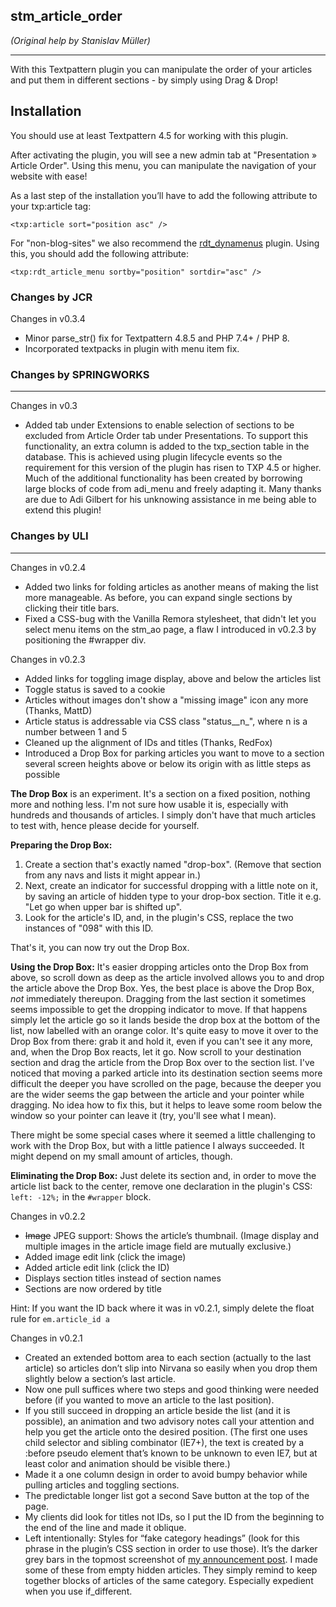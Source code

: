 ## stm_article_order

_(Original help by Stanislav Müller)_

* * *

With this Textpattern plugin you can manipulate the order of your articles and put them in different sections - by simply using Drag & Drop!

## Installation

You should use at least Textpattern 4.5 for working with this plugin.

After activating the plugin, you will see a new admin tab at "Presentation » Article Order". Using this menu, you can manipulate the navigation of your website with ease!

As a last step of the installation you’ll have to add the following attribute to your txp:article tag:

```
<txp:article sort="position asc" />
```

For "non-blog-sites" we also recommend the [rdt_dynamenus](http://textpattern.org/plugins/206/rdt_dynamenus) plugin. Using this, you should add the following attribute:

```
<txp:rdt_article_menu sortby="position" sortdir="asc" />
```

### Changes by JCR

Changes in v0.3.4

*   Minor parse_str() fix for Textpattern 4.8.5 and PHP 7.4+ / PHP 8.
*   Incorporated textpacks in plugin with menu item fix.

### Changes by SPRINGWORKS

* * *

Changes in v0.3

* Added tab under Extensions to enable selection of sections to be excluded from Article Order tab under Presentations. To support this functionality, an extra column is added to the txp_section table in the database. This is achieved using plugin lifecycle events so the requirement for this version of the plugin has risen to TXP 4.5 or higher.<br>Much of the additional functionality has been created by borrowing large blocks of code from adi_menu and freely adapting it. Many thanks are due to Adi Gilbert for his unknowing assistance in me being able to extend this plugin!


### Changes by ULI

* * *

Changes in v0.2.4

*   Added two links for folding articles as another means of making the list more manageable. As before, you can expand single sections by clicking their title bars.
*   Fixed a CSS-bug with the Vanilla Remora stylesheet, that didn't let you select menu items on the stm_ao page, a flaw I introduced in v0.2.3 by positioning the #wrapper div.

Changes in v0.2.3

*   Added links for toggling image display, above and below the articles list
*   Toggle status is saved to a cookie
*   Articles without images don't show a "missing image" icon any more (Thanks, MattD)
*   Article status is addressable via CSS class "status__n_", where n is a number between 1 and 5
*   Cleaned up the alignment of IDs and titles (Thanks, RedFox)
*   Introduced a Drop Box for parking articles you want to move to a section several screen heights above or below its origin with as little steps as possible

**The Drop Box** is an experiment. It's a section on a fixed position, nothing more and nothing less. I'm not sure how usable it is, especially with hundreds and thousands of articles. I simply don't have that much articles to test with, hence please decide for yourself.

**Preparing the Drop Box:**

1.  Create a section that's exactly named "drop-box". (Remove that section from any navs and lists it might appear in.)
2.  Next, create an indicator for successful dropping with a little note on it, by saving an article of hidden type to your drop-box section. Title it e.g. "Let go when upper bar is shifted up".
3.  Look for the article's ID, and, in the plugin's CSS, replace the two instances of "098" with this ID.

That's it, you can now try out the Drop Box.

**Using the Drop Box:** It's easier dropping articles onto the Drop Box from above, so scroll down as deep as the article involved allows you to and drop the article above the Drop Box. Yes, the best place is above the Drop Box, _not_ immediately thereupon.
Dragging from the last section it sometimes seems impossible to get the dropping indicator to move. If that happens simply let the article go so it lands beside the drop box at the bottom of the list, now labelled with an orange color. It's quite easy to move it over to the Drop Box from there: grab it and hold it, even if you can't see it any more, and, when the Drop Box reacts, let it go.
Now scroll to your destination section and drag the article from the Drop Box over to the section list. I've noticed that moving a parked article into its destination section seems more difficult the deeper you have scrolled on the page, because the deeper you are the wider seems the gap between the article and your pointer while dragging. No idea how to fix this, but it helps to leave some room below the window so your pointer can leave it (try, you'll see what I mean).

There might be some special cases where it seemed a little challenging to work with the Drop Box, but with a little patience I always succeeded. It might depend on my small amount of articles, though.

**Eliminating the Drop Box:** Just delete its section and, in order to move the article list back to the center, remove one declaration in the plugin's CSS:
`left: -12%;` in the `#wrapper` block.

Changes in v0.2.2

*   <span style="text-decoration:line-through">Image</span> JPEG support: Shows the article’s thumbnail. (Image display and multiple images in the article image field are mutually exclusive.)
*   Added image edit link (click the image)
*   Added article edit link (click the ID)
*   Displays section titles instead of section names
*   Sections are now ordered by title

Hint: If you want the ID back where it was in v0.2.1, simply delete the float rule for `em.article_id a`

Changes in v0.2.1

*   Created an extended bottom area to each section (actually to the last article) so articles don’t slip into Nirvana so easily when you drop them slightly below a section’s last article.
*   Now one pull suffices where two steps and good thinking were needed before (if you wanted to move an article to the last position).
*   If you still succeed in dropping an article beside the list (and it is possible), an animation and two advisory notes call your attention and help you get the article onto the desired position. (The first one uses child selector and sibling combinator (IE7+), the text is created by a :before pseudo element that’s known to be unknown to even IE7, but at least color and animation should be visible there.)
*   Made it a one column design in order to avoid bumpy behavior while pulling articles and toggling sections.
*   The predictable longer list got a second Save button at the top of the page.
*   My clients did look for titles not IDs, so I put the ID from the beginning to the end of the line and made it oblique.
*   Left intentionally: Styles for “fake category headings” (look for this phrase in the plugin’s CSS section in order to use those). It’s the darker grey bars in the topmost screenshot of [my announcement post](http://forum.textpattern.com/viewtopic.php?pid=235775#p235775). I made some of these from empty hidden articles. They simply remind to keep together blocks of articles of the same category. Especially expedient when you use if_different.

